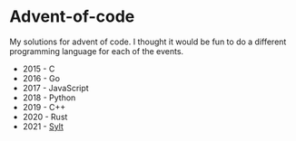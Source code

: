 # Advent-of-code

My solutions for advent of code. I thought it would be fun to do a different
programming language for each of the events.

* 2015 - C
* 2016 - Go
* 2017 - JavaScript
* 2018 - Python
* 2019 - C++
* 2020 - Rust
* 2021 - [Sylt](https://github.com/FredTheDino/sylt-lang)
